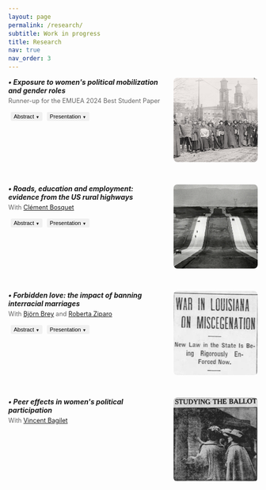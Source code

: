 ```yaml
---
layout: page
permalink: /research/
subtitle: Work in progress
title: Research
nav: true
nav_order: 3
---
```


<!-- Projet 1 - Image flottante à droite -->
<div style="margin-bottom: 30px; overflow: hidden;">
  <img src="/assets/img/suffrae_marche.jpg" style="width: 170px; height: 170px; object-fit: cover; border-radius: 8px; float: right; margin-left: 25px; margin-bottom: 15px;" alt="Suffrage research">
  
  <h5 style="margin: 0 0 5px 0;"><strong>• Exposure to women's political mobilization and gender roles</strong> </h5>
  <p style="margin: 0 0 10px 0; font-size: 0.9em; color: #666;">Runner-up for the EMUEA 2024 Best Student Paper</p>
  
  <button onclick="toggleContent('abstract1')" 
          style="padding: 3px 6px; font-size: 0.8em; margin-left: 5px; border: none; outline: none; 
                 background-color: #f0f0f0; border-radius: 3px; cursor: pointer; 
                 transition: background-color 0.3s, transform 0.2s;">
      Abstract <span id="arrow-abstract1" class="arrow" style="font-size: 0.7em;">▼</span>
  </button>
  <button onclick="toggleContent('presentation1')" 
          style="padding: 3px 6px; font-size: 0.8em; margin-left: 5px; border: none; outline: none; 
                 background-color: #f0f0f0; border-radius: 3px; cursor: pointer; 
                 transition: background-color 0.3s, transform 0.2s;">
      Presentation <span id="arrow-presentation1" class="arrow" style="font-size: 0.7em;">▼</span>
  </button>

  <div id="abstract1" style="display: none; margin-top: 10px;">
      <p style="font-size: 0.85em; text-align: justify;"> Abstract: Can collective action drive transformations in social roles and attitudes? I study the effect of local exposure to women's suffrage protests in the early 20th century in the US on different indicators of gender roles. Enfranchisement was anticipated to enhance women's awareness, leading to a critical reevaluation of more traditional family structures, according to suffrage movement leaders. This study investigates whether raising awareness about one's rights, alongside obtaining them, can foster social transformations. I study cross-county marches organized between 1912 and 1914 by a group of activists to ask women's right to vote. I build a novel historical database using local newspaper archives to map the itinerary of the marches. Then, using individual-level data from US censuses (1880-1920), I compare individual outcomes in localities along the suffragettes' paths with those along roads of similar importance in the same state, both before and after the marches. Results suggest that exposure to suffragette demonstrations led to significant changes, including (i) an increase in young women's university enrollment rates, (ii) a decline in fertility among married women, and (iii) an increase in school enrollment for teenage girls in small families. Additionally, evidence from newspaper coverage suggests that women were likely exposed to suffragette ideas beyond the marches due to the relative growing interest in the topic in the towns treated in the following years, as evidenced by newspaper mentions of suffrage-related activities. </p>
  </div>
  <div id="presentation1" style="display: none; margin-top: 10px;">
      <p style="font-size: 0.85em; text-align: justify;"> Presentations: IEB Workshop on Political Economy, AFEPOP, Yale–UB HPE Workshop, European meeting of the UEA, XVI COSME Gender Economics Workshop, EEAYE, EHS, IMERA-AMSE Workshop in Gender inequalities, Development Reading Group at Boston University, Graduate Workshop in Economic History at Harvard University, World Cliometrics Conference, LAGV, AFSE, FRESH Workshop, IRES Lunch Seminar and Lewis Lab Graduate Student Workshop.</p>
  </div>
</div>

<!-- Projet 2 - Image flottante à droite -->
<div style="margin-bottom: 30px; overflow: hidden;">
  <img src="/assets/img/highway.PNG" style="width: 170px; height: 170px; object-fit: cover; border-radius: 8px; float: right; margin-left: 25px; margin-bottom: 15px;" alt="Highways research">
  
  <h5 style="margin: 0 0 5px 0;"><strong>• Roads, education and employment: evidence from the US rural highways</strong></h5>
  <p style="margin: 0 0 10px 0; font-size: 0.9em; color: #666;">With <a href="https://sites.google.com/site/clementbosquet/">Clément Bosquet</a></p>

  <button onclick="toggleContent('abstract2')" 
          style="padding: 3px 6px; font-size: 0.8em; margin-left: 5px; border: none; outline: none; 
                 background-color: #f0f0f0; border-radius: 3px; cursor: pointer; 
                 transition: background-color 0.3s, transform 0.2s;">
      Abstract <span id="arrow-abstract2" class="arrow" style="font-size: 0.7em;">▼</span>
  </button>
  <button onclick="toggleContent('presentation2')" 
          style="padding: 3px 6px; font-size: 0.8em; margin-left: 5px; border: none; outline: none; 
                 background-color: #f0f0f0; border-radius: 3px; cursor: pointer; 
                 transition: background-color 0.3s, transform 0.2s;">
      Presentation <span id="arrow-presentation2" class="arrow" style="font-size: 0.7em;">▼</span>
  </button>

  <div id="abstract2" style="display: none; margin-top: 10px;">
      <p style="font-size: 0.85em; text-align: justify;"> Abstract: We study the employment responses of teenagers to changes in local economic opportunities induced by improvements in transport infrastructure, and the potential consequences for education and longer-term life trajectories. We exploit the timeline of US highway construction in the mid-20th century and combine US Census data from 1940 to 1980 with historical records on highway locations and opening times. Employing an established instrumental variable to account for the non-random placement of highways combined with a difference-in-differences strategy, we find that road connectivity increases participation in the labor market. This effect is primarily driven by teenage boys starting to work as (unpaid family) farm laborers in the agricultural sector, whose employment share has declined at a slower rate in connected counties. Finally, although evidence suggests no significant short-term impact on educational enrollment, further investigation indicates that the employment effects of early connection to the highway network persist into adulthood and are associated with a lower level of welfare.</p>
  </div>
  <div id="presentation2" style="display: none; margin-top: 10px;">
      <p style="font-size: 0.85em; text-align: justify;"> Presentations: RES & SES Annual Conference, European Winter Meeting of the Econometric Society, Decentralized Mobility and Electricity Working Group Seminar, North American meeting of the UEA, EALE, JMA, European meeting of the UEA, RGS and ADRES.</p>
  </div>
</div>

<!-- Projet 3 - Image flottante à droite -->
<div style="margin-bottom: 30px; overflow: hidden;">
  <img src="/assets/img/miscegenation.PNG" style="width: 170px; height: 170px; object-fit: cover; border-radius: 8px; float: right; margin-left: 25px; margin-bottom: 15px;" alt="Interracial marriage research">
  
  <h5 style="margin: 0 0 5px 0;"><strong>• Forbidden love: the impact of banning interracial marriages</strong></h5>
  <p style="margin: 0 0 10px 0; font-size: 0.9em; color: #666;">With <a href="https://sites.google.com/view/bjoernbrey/home">Björn Brey</a>
  and <a href="https://sites.google.com/site/rziparo/">Roberta Ziparo</a></p>

  <button onclick="toggleContent('abstract3')" 
          style="padding: 3px 6px; font-size: 0.8em; margin-left: 5px; border: none; outline: none; 
                 background-color: #f0f0f0; border-radius: 3px; cursor: pointer; 
                 transition: background-color 0.3s, transform 0.2s;">
      Abstract <span id="arrow-abstract3" class="arrow" style="font-size: 0.7em;">▼</span>
  </button>
  <button onclick="toggleContent('presentation3')" 
          style="padding: 3px 6px; font-size: 0.8em; margin-left: 5px; border: none; outline: none; 
                 background-color: #f0f0f0; border-radius: 3px; cursor: pointer; 
                 transition: background-color 0.3s, transform 0.2s;">
      Presentation <span id="arrow-presentation3" class="arrow" style="font-size: 0.7em;">▼</span>
  </button>

  <div id="abstract3" style="display: none; margin-top: 10px;">
      <p style="font-size: 0.85em; text-align: justify;"> Abstract: Following the Civil War, miscegenation laws were introduced across the United States. These laws declared interracial marriages "prohibited and void," making them a cornerstone policy of segregation. According to Cox (1960), the primary motive behind the adoption of these laws was to prevent Black Americans from climbing the social ladder. Thus, by exploiting the staggered adoption of these laws across states, we test the hypothesis that their adoption contributed to maintaining the economic disparities between racial groups, inherited from slavery. To do so, we combine information on state-level miscegenation laws with individual data from the US censuses (1870-1940) and implement a generalized difference-in-differences strategy. Our results indicate that the laws increased the probability of Black Americans being employed as farmworkers by approximately 3%, and decreased the likelihood of being farm managers by 53%. These findings suggest that the implementation of miscegenation laws contributed to maintaining an exploitative agricultural system. Our results are robust to testing for pre-trends and implementing advanced staggered difference-in-differences techniques.</p>
  </div>
  <div id="presentation3" style="display: none; margin-top: 10px;">
      <p style="font-size: 0.85em; text-align: justify;"> Presentations: EHA, AMSE PhD Seminar and EHS.</p>
  </div>
</div>

<!-- Projet 4 - Image flottante à droite -->
<div style="margin-bottom: 30px; overflow: hidden;">
  <img src="/assets/img/womenvoter.png" style="width: 170px; height: 170px; object-fit: cover; border-radius: 8px; float: right; margin-left: 25px; margin-bottom: 15px;" alt="Political participation research">
  
  <h5 style="margin: 0 0 5px 0;"><strong>• Peer effects in women's political participation</strong></h5>
  <p style="margin: 0 0 10px 0; font-size: 0.9em; color: #666;">With <a href="https://vincentbagilet.github.io/">Vincent Bagilet</a></p>
</div>

<script>
function toggleContent(contentId) {
    var content = document.getElementById(contentId);
    var arrow = document.getElementById('arrow-' + contentId);
    if (content.style.display === "none") {
        content.style.display = "block";
        arrow.textContent = "▲";
    } else {
        content.style.display = "none";
        arrow.textContent = "▼";
    }
}
</script>

